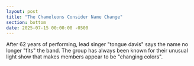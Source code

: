 ```yaml
---
layout: post
title: "The Chameleons Consider Name Change"
section: bottom
date: 2025-07-15 00:00:00 -0500
---
```

After 62 years of performing, lead singer "tongue davis" says the name no longer "fits" the band. The group has always been known for their unusual light show that makes members appear to be "changing colors".
